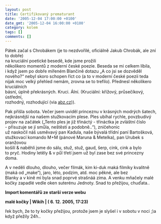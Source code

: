 ```yaml
---
layout: post
title: Certifikovaný prematurant
date: '2005-12-04 17:00:00 +0100'
date_gmt: '2005-12-04 16:00:00 +0100'
category: kolem
tags: []
comments: []
---
```

<p>Pátek začal s Chrobákem (je to nezdvořilé, oficiálně Jakub Chrobák, ale zní to dobře)<br />
na kruciální poetické besedě, kde jsme prožili<br />
několikero momentů z moderní české poezie. Beseda se mi celkem líbila,<br />
i když jsem po dobře mířeném Blančině dotazu &bdquo;A co jsi se dozvěděl<br />
nového?&ldquo; nebyl skoro schopen říct co (a to v moderní české poezii teda<br />
nijak moc velký přehled nemám, zrovna se to trefilo). Přednesl několikero kruciálních<br />
básní, úplně překrásných. Kruci. Ální. (Kruciální: křížový, průsečíkový, ústřední,<br />
rozhodný, rozhodující (via <a href="http://www.abz.cz">abz.cz</a>)).</p>
<p>Pak přišla sobota. Večer jsem uviděl princeznu v krásných modrých šatech,<br />
nejkrásnější na našem stužkovacím plese. Ples ubíhal rychle, povzbudivý<br />
projev na začátek (&bdquo;Tento ples je již třináctý - třináctka je zvláštní číslo<br />
- přisuzuje se jí smůla, neštěstí a podobně..&ldquo;), zničehonic<br />
už naskočil náš usměvavý pan Kadula, naše bývalá třídní paní Bartošková,<br />
stužkovací komando M+M (pánové Maruna &amp; Metelka), pan Urubek s oranžovou<br />
košilí &amp; naběhli jsme do sálu, stuž, stuž, gaud, šerp, cink, cink a bylo<br />
to pryč. Hodiny letěly &amp; v půl třetí jsem už byl zase bez své princezny<br />
doma.</p>
<p>A v neděli dlouho, dlouho, večer filmák, kim ki-duk maká filmíky kvalitně<br />
(maká od &bdquo;make&ldquo;), jaro, léto, podzim, atd. moc pěkné, ale bez<br />
Blanky a v kině mi byla snad poprvé strašnáá zima. A venku mňačely malé<br />
kočky zapadlé vedle oken suterénu Jednoty. Snad to přežijou, chuďata..</p>
<div class="import-komentaru">
<p><strong>Import komentářů ze starší verze webu</strong></p>
<div class="comment">
<p style="font-weight:bold"><span class="compredmet">malé kočky</span> | <span class="comname">Wikih</span> | (&nbsp;6.&nbsp;12.&nbsp;2005,&nbsp;17:23)</p>
<p>řek bych, že to ty kočky přežijou, protože jsem je slyšel i v sobotu v noci ;)a když přežily 24h.. </p>
</div>
</div>
